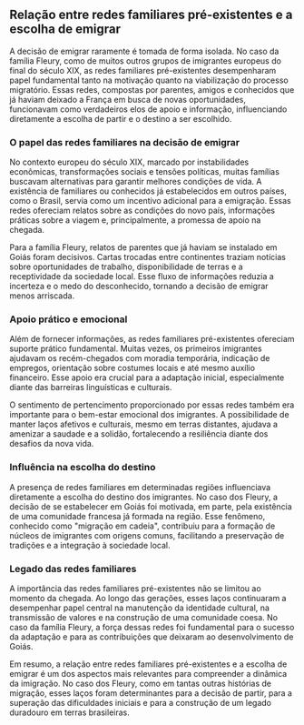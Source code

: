 ## Relação entre redes familiares pré-existentes e a escolha de emigrar

A decisão de emigrar raramente é tomada de forma isolada. No caso da família Fleury, como de muitos outros grupos de imigrantes europeus do final do século XIX, as redes familiares pré-existentes desempenharam papel fundamental tanto na motivação quanto na viabilização do processo migratório. Essas redes, compostas por parentes, amigos e conhecidos que já haviam deixado a França em busca de novas oportunidades, funcionavam como verdadeiros elos de apoio e informação, influenciando diretamente a escolha de partir e o destino a ser escolhido.

### O papel das redes familiares na decisão de emigrar

No contexto europeu do século XIX, marcado por instabilidades econômicas, transformações sociais e tensões políticas, muitas famílias buscavam alternativas para garantir melhores condições de vida. A existência de familiares ou conhecidos já estabelecidos em outros países, como o Brasil, servia como um incentivo adicional para a emigração. Essas redes ofereciam relatos sobre as condições do novo país, informações práticas sobre a viagem e, principalmente, a promessa de apoio na chegada.

Para a família Fleury, relatos de parentes que já haviam se instalado em Goiás foram decisivos. Cartas trocadas entre continentes traziam notícias sobre oportunidades de trabalho, disponibilidade de terras e a receptividade da sociedade local. Esse fluxo de informações reduzia a incerteza e o medo do desconhecido, tornando a decisão de emigrar menos arriscada.

### Apoio prático e emocional

Além de fornecer informações, as redes familiares pré-existentes ofereciam suporte prático fundamental. Muitas vezes, os primeiros imigrantes ajudavam os recém-chegados com moradia temporária, indicação de empregos, orientação sobre costumes locais e até mesmo auxílio financeiro. Esse apoio era crucial para a adaptação inicial, especialmente diante das barreiras linguísticas e culturais.

O sentimento de pertencimento proporcionado por essas redes também era importante para o bem-estar emocional dos imigrantes. A possibilidade de manter laços afetivos e culturais, mesmo em terras distantes, ajudava a amenizar a saudade e a solidão, fortalecendo a resiliência diante dos desafios da nova vida.

### Influência na escolha do destino

A presença de redes familiares em determinadas regiões influenciava diretamente a escolha do destino dos imigrantes. No caso dos Fleury, a decisão de se estabelecer em Goiás foi motivada, em parte, pela existência de uma comunidade francesa já formada na região. Esse fenômeno, conhecido como "migração em cadeia", contribuiu para a formação de núcleos de imigrantes com origens comuns, facilitando a preservação de tradições e a integração à sociedade local.

### Legado das redes familiares

A importância das redes familiares pré-existentes não se limitou ao momento da chegada. Ao longo das gerações, esses laços continuaram a desempenhar papel central na manutenção da identidade cultural, na transmissão de valores e na construção de uma comunidade coesa. No caso da família Fleury, a força dessas redes foi fundamental para o sucesso da adaptação e para as contribuições que deixaram ao desenvolvimento de Goiás.

Em resumo, a relação entre redes familiares pré-existentes e a escolha de emigrar é um dos aspectos mais relevantes para compreender a dinâmica da imigração. No caso dos Fleury, como em tantas outras histórias de migração, esses laços foram determinantes para a decisão de partir, para a superação das dificuldades iniciais e para a construção de um legado duradouro em terras brasileiras.